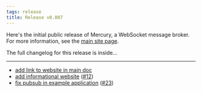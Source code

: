 ```yaml
---
tags: release
title: Release v0.007
---
```


Here's the initial public release of Mercury, a WebSocket message
broker. For more information, see the [main site page](/).

The full changelog for this release is inside...

---

* [add link to website in main doc](https://github.com/preaction/Statocles/commit/2a022807240465a8f2b58e52d6caec6a5f07c03c)
* [add informational website](https://github.com/preaction/Statocles/commit/5764b6953070b87b8ed6bacd3f8826cc3f2ad459) ([#12](https://github.com/preaction/Statocles/issues/12))
* [fix pubsub in example application](https://github.com/preaction/Statocles/commit/9d0a320ba9df65c07d64643f82a09b987f868c04) ([#23](https://github.com/preaction/Statocles/issues/23))
